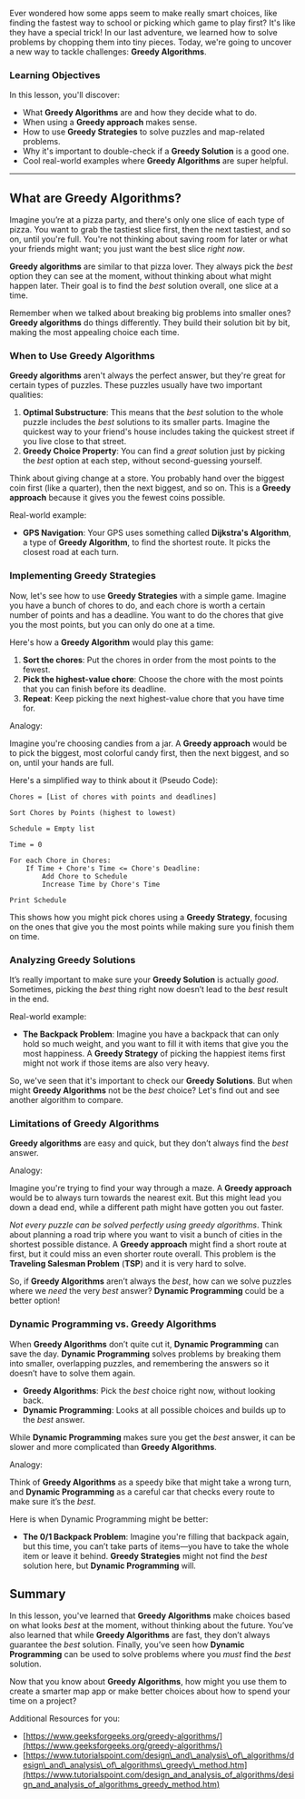 Ever wondered how some apps seem to make really smart choices, like finding the fastest way to school or picking which game to play first? It's like they have a special trick! In our last adventure, we learned how to solve problems by chopping them into tiny pieces. Today, we're going to uncover a new way to tackle challenges: **Greedy Algorithms**.

### Learning Objectives

In this lesson, you'll discover:

*   What **Greedy Algorithms** are and how they decide what to do.
*   When using a **Greedy approach** makes sense.
*   How to use **Greedy Strategies** to solve puzzles and map-related problems.
*   Why it's important to double-check if a **Greedy Solution** is a good one.
*   Cool real-world examples where **Greedy Algorithms** are super helpful.

---

## What are Greedy Algorithms?

Imagine you’re at a pizza party, and there's only one slice of each type of pizza. You want to grab the tastiest slice first, then the next tastiest, and so on, until you're full. You're not thinking about saving room for later or what your friends might want; you just want the best slice *right now*.

**Greedy algorithms** are similar to that pizza lover. They always pick the *best* option they can see at the moment, without thinking about what might happen later. Their goal is to find the *best* solution overall, one slice at a time.

Remember when we talked about breaking big problems into smaller ones? **Greedy algorithms** do things differently. They build their solution bit by bit, making the most appealing choice each time.

### When to Use Greedy Algorithms

**Greedy algorithms** aren't always the perfect answer, but they're great for certain types of puzzles. These puzzles usually have two important qualities:

1.  **Optimal Substructure**: This means that the *best* solution to the whole puzzle includes the *best* solutions to its smaller parts. Imagine the quickest way to your friend's house includes taking the quickest street if you live close to that street.
2.  **Greedy Choice Property**: You can find a *great* solution just by picking the *best* option at each step, without second-guessing yourself.

Think about giving change at a store. You probably hand over the biggest coin first (like a quarter), then the next biggest, and so on. This is a **Greedy approach** because it gives you the fewest coins possible.

Real-world example:

*   **GPS Navigation**: Your GPS uses something called **Dijkstra's Algorithm**, a type of **Greedy Algorithm**, to find the shortest route. It picks the closest road at each turn.

### Implementing Greedy Strategies

Now, let's see how to use **Greedy Strategies** with a simple game. Imagine you have a bunch of chores to do, and each chore is worth a certain number of points and has a deadline. You want to do the chores that give you the most points, but you can only do one at a time.

Here's how a **Greedy Algorithm** would play this game:

1.  **Sort the chores**: Put the chores in order from the most points to the fewest.
2.  **Pick the highest-value chore**: Choose the chore with the most points that you can finish before its deadline.
3.  **Repeat**: Keep picking the next highest-value chore that you have time for.

Analogy:

Imagine you're choosing candies from a jar. A **Greedy approach** would be to pick the biggest, most colorful candy first, then the next biggest, and so on, until your hands are full.

Here's a simplified way to think about it (Pseudo Code):

```
Chores = [List of chores with points and deadlines]

Sort Chores by Points (highest to lowest)

Schedule = Empty list

Time = 0

For each Chore in Chores:
    If Time + Chore's Time <= Chore's Deadline:
        Add Chore to Schedule
        Increase Time by Chore's Time

Print Schedule
```

This shows how you might pick chores using a **Greedy Strategy**, focusing on the ones that give you the most points while making sure you finish them on time.

### Analyzing Greedy Solutions

It’s really important to make sure your **Greedy Solution** is actually *good*. Sometimes, picking the *best* thing right now doesn’t lead to the *best* result in the end.

Real-world example:

*   **The Backpack Problem**: Imagine you have a backpack that can only hold so much weight, and you want to fill it with items that give you the most happiness. A **Greedy Strategy** of picking the happiest items first might not work if those items are also very heavy.

So, we've seen that it's important to check our **Greedy Solutions**. But when might **Greedy Algorithms** not be the *best* choice? Let's find out and see another algorithm to compare.

### Limitations of Greedy Algorithms

**Greedy algorithms** are easy and quick, but they don’t always find the *best* answer.

Analogy:

Imagine you're trying to find your way through a maze. A **Greedy approach** would be to always turn towards the nearest exit. But this might lead you down a dead end, while a different path might have gotten you out faster.

*Not every puzzle can be solved perfectly using greedy algorithms*. Think about planning a road trip where you want to visit a bunch of cities in the shortest possible distance. A **Greedy approach** might find a short route at first, but it could miss an even shorter route overall. This problem is the **Traveling Salesman Problem** (**TSP**) and it is very hard to solve.

So, if **Greedy Algorithms** aren’t always the *best*, how can we solve puzzles where we *need* the very *best* answer? **Dynamic Programming** could be a better option!

### Dynamic Programming vs. Greedy Algorithms

When **Greedy Algorithms** don’t quite cut it, **Dynamic Programming** can save the day. **Dynamic Programming** solves problems by breaking them into smaller, overlapping puzzles, and remembering the answers so it doesn’t have to solve them again.

*   **Greedy Algorithms**: Pick the *best* choice right now, without looking back.
*   **Dynamic Programming**: Looks at all possible choices and builds up to the *best* answer.

While **Dynamic Programming** makes sure you get the *best* answer, it can be slower and more complicated than **Greedy Algorithms**.

Analogy:

Think of **Greedy Algorithms** as a speedy bike that might take a wrong turn, and **Dynamic Programming** as a careful car that checks every route to make sure it’s the *best*.

Here is when Dynamic Programming might be better:

*   **The 0/1 Backpack Problem**: Imagine you're filling that backpack again, but this time, you can’t take parts of items—you have to take the whole item or leave it behind. **Greedy Strategies** might not find the *best* solution here, but **Dynamic Programming** will.

## Summary

In this lesson, you've learned that **Greedy Algorithms** make choices based on what looks *best* at the moment, without thinking about the future. You’ve also learned that while **Greedy Algorithms** are fast, they don’t always guarantee the *best* solution. Finally, you’ve seen how **Dynamic Programming** can be used to solve problems where you *must* find the *best* solution.

Now that you know about **Greedy Algorithms**, how might you use them to create a smarter map app or make better choices about how to spend your time on a project?

Additional Resources for you:

*   [https://www.geeksforgeeks.org/greedy-algorithms/](https://www.geeksforgeeks.org/greedy-algorithms/)
*   [https://www.tutorialspoint.com/design\_and\_analysis\_of\_algorithms/design\_and\_analysis\_of\_algorithms\_greedy\_method.htm](https://www.tutorialspoint.com/design_and_analysis_of_algorithms/design_and_analysis_of_algorithms_greedy_method.htm)